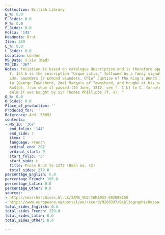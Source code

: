 ```yaml
---
Collection: British Library
E_%: 0.0
E_Sides: 0.0
F_%: 0.0
F_Sides: 0.0
Folia: '145'
Headnote: Brut
Item: 359
L_%: 0.0
L_Sides: 0.0
Location: London
MS_Date: s.xiv (med)
MS_ID: '367'
Notes: foliation is based on catalogue description and is therefore approximate; "On
  f. 144 b is the inscription "Usque satis," followed by a fancy signature, apparently
  Edm. Saunders [? Edmund Saunders, Chief Justice of the King's Bench 1683]. Belonged
  to [George Townshend, 2nd] Marquis of Townshend, and bought at his sale by [Thomas]
  Rod[d], from whom it passed (26 June, 1812, see f. 1 b) to C. Yarnold. At Yarnold's
  sale it was bought by Sir Thomas Phillipps (f. 4). "
O_%: 0.0
O_Sides: 0.0
Place_of_production: ''
Produced_for: ''
Reference: Add. 35092
contents:
- MS_ID: '367'
  end_folio: '144'
  end_side: r
  item: 1
  language: French
  ordinal_end: 287
  ordinal_start: 9
  start_folio: '5'
  start_side: r
  title: Prose Brut to 1272 (Dean no. 42)
  total_sides: 279.0
percentage_English: 0.0
percentage_French: 100.0
percentage_Latin: 0.0
percentage_Other: 0.0
sources:
- http://searcharchives.bl.uk/IAMS_VU2:IAMS032-002088158
- https://www.europeana.eu/portal/en/record/9200397/BibliographicResource_3000126312395.html
total_sides_English: 0.0
total_sides_French: 279.0
total_sides_Latin: 0.0
total_sides_Other: 0.0

---
```

